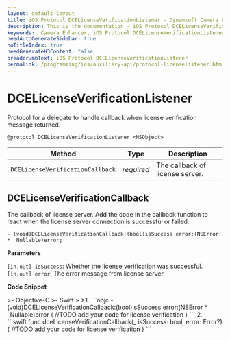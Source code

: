 ```yaml
---
layout: default-layout
title: iOS Protocol DCELicenseVerificationListener - Dynamsoft Camera Enhancer
description: This is the documentation - iOS Protocol DCELicenseVerificationListener page of Dynamsoft Camera Enhancer.
keywords:  Camera Enhancer, iOS Protocol DCELicenseVerificationListener
needAutoGenerateSidebar: true
noTitleIndex: true
needGenerateH3Content: false
breadcrumbText: iOS Protocol DCELicenseVerificationListener
permalink: /programming/ios/auxiliary-api/protocol-licenselistener.html
---
```


# DCELicenseVerificationListener

Protocol for a delegate to handle callback when license verification message returned.

```objc
@protocol DCELicenseVerificationListener <NSObject>
```

| Method | Type | Description |
| ------ | ---- | ----------- |
| `DCELicenseVerificationCallback` | *required* | The callback of license server. |

## DCELicenseVerificationCallback

The callback of license server. Add the code in the callback function to react when the license server connection is successful or failed.

```objc
- (void)DCELicenseVerificationCallback:(bool)isSuccess error:(NSError * _Nullable)error;
```

**Parameters**

`[in,out] isSuccess`: Whether the license verification was successful.  
`[in,out] error`: The error message from license server.

**Code Snippet**

<div class="sample-code-prefix"></div>
>- Objective-C
>- Swift
>
>1. 
```objc
- (void)DCELicenseVerificationCallback:(bool)isSuccess error:(NSError * _Nullable)error
{
   //TODO add your code for license verification
}
```
2. 
```swift
func dceLicenseVerificationCallback(_ isSuccess: bool, error: Error?){
   //TODO add your code for license verification
}
```
